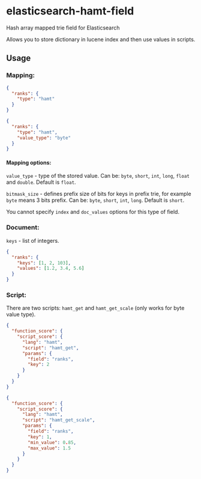 # elasticsearch-hamt-field

Hash array mapped trie field for Elasticsearch

Allows you to store dictionary in lucene index and then use values in scripts.

## Usage

### Mapping:

```json
{
  "ranks": {
    "type": "hamt"
  }
}
```

```json
{
  "ranks": {
    "type": "hamt",
    "value_type": "byte"
  }
}
```
#### Mapping options:

`value_type` - type of the stored value. Can be: `byte`, `short`, `int`, `long`, `float` and `double`. Default is `float`.

`bitmask_size` - defines prefix size of bits for keys in prefix trie, for example `byte` means 3 bits prefix. Can be: `byte`, `short`, `int`, `long`. Default is `short`.

You cannot specify `index` and `doc_values` options for this type of field.

### Document:

`keys` - list of integers.

```json
{
  "ranks": {
    "keys": [1, 2, 103],
    "values": [1.2, 3.4, 5.6]
  }
}
```

### Script:

There are two scripts: `hamt_get` and `hamt_get_scale` (only works for byte value type).

```json
{
  "function_score": {
    "script_score": {
      "lang": "hamt",
      "script": "hamt_get",
      "params": {
        "field": "ranks",
        "key": 2
      }
    }
  }
}
```

```json
{
  "function_score": {
    "script_score": {
      "lang": "hamt",
      "script": "hamt_get_scale",
      "params": {
        "field": "ranks",
        "key": 1,
        "min_value": 0.85,
        "max_value": 1.5
      }
    }
  }
}
```
